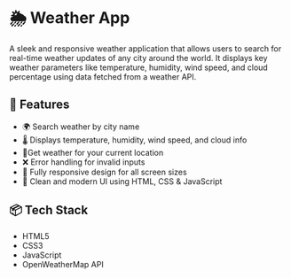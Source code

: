 # 🌦️ Weather App

A sleek and responsive weather application that allows users to search for real-time weather updates of any city around the world. It displays key weather parameters like temperature, humidity, wind speed, and cloud percentage using data fetched from a weather API.

## 🚀 Features
- 🌍 Search weather by city name
- 🌡️ Displays temperature, humidity, wind speed, and cloud info
- 📍Get weather for your current location
- ❌ Error handling for invalid inputs
- 📱 Fully responsive design for all screen sizes
- 🎨 Clean and modern UI using HTML, CSS & JavaScript

## 📦 Tech Stack
- HTML5
- CSS3
- JavaScript
- OpenWeatherMap API
